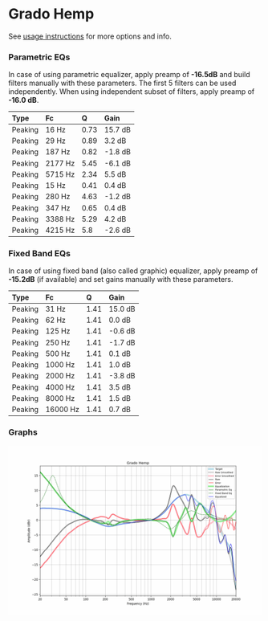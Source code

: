 # Grado Hemp
See [usage instructions](https://github.com/jaakkopasanen/AutoEq#usage) for more options and info.

### Parametric EQs
In case of using parametric equalizer, apply preamp of **-16.5dB** and build filters manually
with these parameters. The first 5 filters can be used independently.
When using independent subset of filters, apply preamp of **-16.0 dB**.

| Type    | Fc      |    Q | Gain    |
|:--------|:--------|:-----|:--------|
| Peaking | 16 Hz   | 0.73 | 15.7 dB |
| Peaking | 29 Hz   | 0.89 | 3.2 dB  |
| Peaking | 187 Hz  | 0.82 | -1.8 dB |
| Peaking | 2177 Hz | 5.45 | -6.1 dB |
| Peaking | 5715 Hz | 2.34 | 5.5 dB  |
| Peaking | 15 Hz   | 0.41 | 0.4 dB  |
| Peaking | 280 Hz  | 4.63 | -1.2 dB |
| Peaking | 347 Hz  | 0.65 | 0.4 dB  |
| Peaking | 3388 Hz | 5.29 | 4.2 dB  |
| Peaking | 4215 Hz | 5.8  | -2.6 dB |

### Fixed Band EQs
In case of using fixed band (also called graphic) equalizer, apply preamp of **-15.2dB**
(if available) and set gains manually with these parameters.

| Type    | Fc       |    Q | Gain    |
|:--------|:---------|:-----|:--------|
| Peaking | 31 Hz    | 1.41 | 15.0 dB |
| Peaking | 62 Hz    | 1.41 | 0.0 dB  |
| Peaking | 125 Hz   | 1.41 | -0.6 dB |
| Peaking | 250 Hz   | 1.41 | -1.7 dB |
| Peaking | 500 Hz   | 1.41 | 0.1 dB  |
| Peaking | 1000 Hz  | 1.41 | 1.0 dB  |
| Peaking | 2000 Hz  | 1.41 | -3.8 dB |
| Peaking | 4000 Hz  | 1.41 | 3.5 dB  |
| Peaking | 8000 Hz  | 1.41 | 1.5 dB  |
| Peaking | 16000 Hz | 1.41 | 0.7 dB  |

### Graphs
![](./Grado%20Hemp.png)